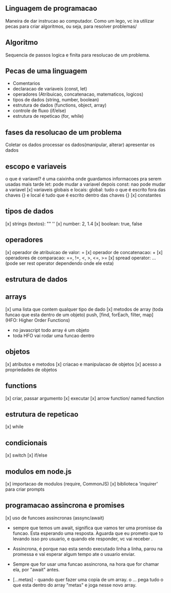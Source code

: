 ## Linguagem de programacao
Maneira de dar instrucao ao computador. Como um lego, vc ira utilizar pecas para criar algoritmos, ou seja, para resolver problemas/

## Algoritmo
Sequencia de passos logica e finita para resolucao de um problema.

## Pecas de uma linguagem
- Comentarios
- declaracao de variaveis (const, let)
- operadores (Atribuicao, concatenacao, matematicos, logicos)
- tipos de dados (string, number, boolean) 
- estrutura de dados (functions, object, array)
- controle de fluxo (if/else)
- estrutura de repeticao (for, while)

## fases da resolucao de um problema
Coletar os dados
processar os dados(manipular, alterar)
apresentar os dados

## escopo e variaveis
o que é variavel? é uma caixinha onde guardamos informacoes pra serem usadas mais tarde
let: pode mudar a variavel depois
const: nao pode mudar a variavel
[x] variaveis globais e locais: global: tudo o que é escrito fora das chaves {} e local é tudo que é escrito dentro das chaves {}
[x] constantes

## tipos de dados
[x] strings (textos): "" '' 
[x] number: 2, 1.4
[x] boolean: true, false

## operadores
[x] operador de atribuicao de valor: =
[x] operador de concatenacao: +
[x] operadores de comparacao: ==, !=, <, >, <=, >=
[x] spread operator: ... (pode ser rest operator dependendo onde ele esta)

## estrutura de dados

## arrays
[x] uma lista que contem qualquer tipo de dado
[x] metodos de array (toda funcao que esta dentro de um objeto) push, [find, forEach, filter, map] (HFO: Higher Order Functions) 
- no javascript todo array é um objeto
- toda HFO vai rodar uma funcao dentro

## objetos
[x] atributos e metodos
[x] criacao e manipulacao de objetos
[x] acesso a propriedades de objetos

## functions
[x] criar, passar argumento
[x] executar
[x] arrow function/ named function

## estrutura de repeticao
[x] while

## condicionais
[x] switch
[x] if/else

## modulos em node.js
[x] importacao de modulos (require, CommonJS)
[x] biblioteca 'inquirer' para criar prompts

## programacao assincrona e promises
[x] uso de funcoes assincronas (assync/await) 
- sempre que temos um await, significa que vamos ter uma promisse da funcao. Esta esperando uma resposta. Aguarda que eu prometo que to levando isso pro usuario, e quando ele responder, vc vai receber .
- Assincrona, é porque nao esta sendo executado linha a linha, parou na promessa e vai esperar algum tempo ate o usuario enviar.
- Sempre que for usar uma funcao assincrona, na hora que for chamar ela, por "await" antes.

- [...metas] - quando quer fazer uma copia de um array. o ... pega tudo o que esta dentro do array "metas" e joga nesse novo array.
